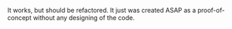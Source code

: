 It works, but should be refactored. It just was created ASAP as a proof-of-concept without any designing of the code.